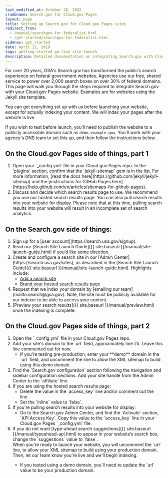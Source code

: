 ```yaml
---
last_modified_at: October 28, 2022
crumbname: Search.gov for Cloud.gov Pages
layout: page
title: Setting up Search.gov for Cloud.gov Pages sites
redirect_from:
  - /manual/searchgov-for-federalist.html
  - /get-started/searchgov-for-federalist.html
sidenav: get_started
date: April 22, 2019
tags: getting-started go-live site-launch
description: Detailed documentation on integrating Search.gov with Cloud.gov Pages websites.
---
```

For over 20 years, GSA's Search.gov has transformed the public’s search experience on federal government websites. Agencies use our free, shared service to power over 2,000 search boxes on over 30% of federal domains. This page will walk you through the steps required to integrate Search.gov with your Cloud.gov Pages website. Examples are for websites using the Jekyll site template.

You can get everything set up with us before launching your website, except for actually indexing your content. We will index your pages after the website is live.

If you wish to test before launch, you'll need to publish the website to a publicly accessible domain such as `demo.example.gov`. You'll work with your agency's DNS team to set this up, and then follow the instructions below.

## On the Cloud.gov Pages side of things, part 1

<ol><li>Open your `_config.yml` file in your Cloud.gov Pages repo. In the `plugins` section, confirm that the `jekyll-sitemap` gem is in the list. For more information, [read the docs here](https://github.com/jekyll/jekyll-sitemap) and the [instructions for GitHub Pages here](https://help.github.com/en/articles/sitemaps-for-github-pages).</li>
<li> Discuss and decide which search results page to use. We recommend you use our hosted search results page. You can also pull search results into your website for display. Please note that at this time, pulling search results into your website will result in an incomplete set of search analytics.</li>
</ol>

## On the Search.gov side of things:

<ol><li>Sign up for a [user account](https://search.usa.gov/signup).</li>
<li>Read our [Search Site Launch Guide]({{ site.baseurl }}/manual/site-launch-guide.html) if you’d like some direction.</li>
<li>Create and configure a search site in our [Admin Center](https://search.usa.gov/sites), as described in the [Search Site Launch Guide]({{ site.baseurl }}/manual/site-launch-guide.html). Highlights include:<br />
<ul>
<li><a href="{{ site.baseurl }}/manual/add-site.html">Add a search site</a></li>
<li><a href="{{ site.baseurl }}/manual/brand.html">Brand your hosted search results page</a></li>
</ul></li>
<li>Request that we index your domain by [emailing our team](mailto:search@gsa.gov). Note, the site must be publicly available for our indexer to be able to access your content.</li>
<li>[Preview your search results]({{ site.baseurl }}/manual/preview.html) once the indexing is complete.</li>
</ol>

## On the Cloud.gov Pages side of things, part 2

<ol><li>Open the `_config.yml` file in your Cloud.gov Pages repo.</li>
<li>Add your site's domain to the `url` field, approximately line 25. Leave this line commented out for now.<br />
<ul>
<li>If you're testing pre-production, enter your **demo** domain in the `url` field, and uncomment the line to allow the XML sitemap to build using this demo domain.</li>
</ul>
</li>
<li>Find the `Search.gov configuration` section following the navigation and sidebar configuration sections. Add your site handle from the Admin Center to the `affiliate` line.</li>
<li>If you are using the hosted search results page:<br />
<ul>
<li>Delete the value in the `access_key` line and/or comment out the line.</li>
<li>Set the `inline` value to `false`.</li>
</ul>
</li>
<li>If you're pulling search results into your website for display:<br />
<ul>
<li>Go to the Search.gov Admin Center, and find the `Activate` section, `API Access Key`. Copy this value to the `access_key` line in your Cloud.gov Pages `_config.yml` file.</li>
</ul>
</li>
<li>If you do not want [type-ahead search suggestions]({{ site.baseurl }}/manual/typeahead-api.html) to appear in your website’s search box, change the `suggestions` value to `false`.</li>
</li>When you're ready to launch your website, you will uncomment  the `url` line, to allow your XML sitemap to build using your production domain. Then, let our team know you're live and we'll begin indexing.<br />
<ul>
<li>If you tested using a demo domain, you'll need to update the `url` value to be your production domain.</li>
</ul></li>
</ol>
